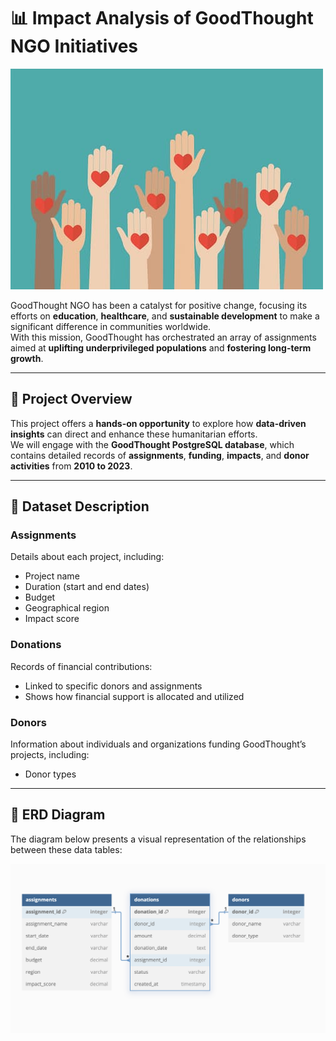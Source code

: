 # 📊 Impact Analysis of GoodThought NGO Initiatives

![GoodThought Project](ngo_project_image.jpg)

GoodThought NGO has been a catalyst for positive change, focusing its efforts on **education**, **healthcare**, and **sustainable development** to make a significant difference in communities worldwide.  
With this mission, GoodThought has orchestrated an array of assignments aimed at **uplifting underprivileged populations** and **fostering long-term growth**.

---

## 🎯 Project Overview

This project offers a **hands-on opportunity** to explore how **data-driven insights** can direct and enhance these humanitarian efforts.  
We will engage with the **GoodThought PostgreSQL database**, which contains detailed records of **assignments**, **funding**, **impacts**, and **donor activities** from **2010 to 2023**.

---

## 📂 Dataset Description

### **Assignments**
Details about each project, including:
- Project name
- Duration (start and end dates)
- Budget
- Geographical region
- Impact score

### **Donations**
Records of financial contributions:
- Linked to specific donors and assignments
- Shows how financial support is allocated and utilized

### **Donors**
Information about individuals and organizations funding GoodThought’s projects, including:
- Donor types

---

## 📌 ERD Diagram
The diagram below presents a visual representation of the relationships between these data tables:

![GoodThought ERD](erd.png)
